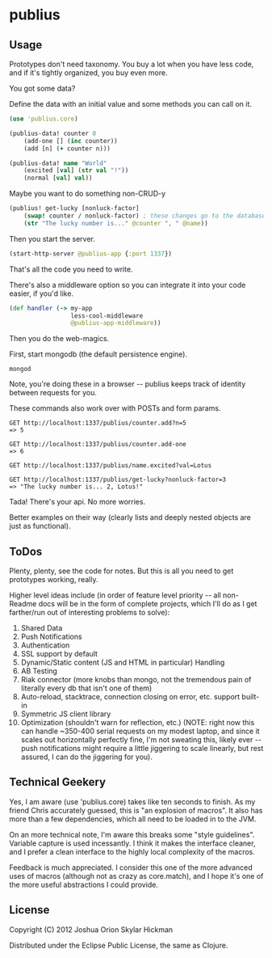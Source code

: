 # publius

## Usage

Prototypes don't need taxonomy. You buy a lot when you have less code, and if it's tightly organized, you buy even more.

You got some data?

Define the data with an initial value and some methods you can call on it.

```clojure
(use 'publius.core)

(publius-data! counter 0
    (add-one [] (inc counter))
    (add [n] (+ counter n)))

(publius-data! name "World"
    (excited [val] (str val "!"))
    (normal [val] val))
```

Maybe you want to do something non-CRUD-y

```clojure
(publius! get-lucky [nonluck-factor]
    (swap! counter / nonluck-factor) ; these changes go to the database
    (str "The lucky number is..." @counter ", " @name))
```

Then you start the server.

```clojure
(start-http-server @publius-app {:port 1337})
```

That's all the code you need to write. 

There's also a middleware option so you can integrate it into your code easier, if you'd like.

```clojure
(def handler (-> my-app
       	         less-cool-middleware
              	 @publius-app-middleware))
```

Then you do the web-magics. 

First, start mongodb (the default persistence engine).

	mongod

Note, you're doing these in a browser -- publius keeps track of identity between requests for you.

These commands also work over with POSTs and form params.

	GET http://localhost:1337/publius/counter.add?n=5
	=> 5

	GET http://localhost:1337/publius/counter.add-one
	=> 6

	GET http://localhost:1337/publius/name.excited?val=Lotus

	GET http://localhost:1337/publius/get-lucky?nonluck-factor=3
	=> "The lucky number is... 2, Lotus!"

Tada! There's your api. No more worries. 

Better examples on their way (clearly lists and deeply nested objects are just as functional). 

## ToDos

Plenty, plenty, see the code for notes. But this is all you need to get prototypes working, really.

Higher level ideas include (in order of feature level priority -- all non-Readme docs will be in the form of complete projects, which I'll do as I get farther/run out of interesting problems to solve):
1. Shared Data
2. Push Notifications
3. Authentication
4. SSL support by default
5. Dynamic/Static content (JS and HTML in particular) Handling
6. AB Testing
7. Riak connector (more knobs than mongo, not the tremendous pain of literally every db that isn't one of them)
8. Auto-reload, stacktrace, connection closing on error, etc. support built-in
9. Symmetric JS client library
10. Optimization (shouldn't warn for reflection, etc.) (NOTE: right now this can handle ~350-400 serial requests on my modest laptop, and since it scales out horizontally perfectly fine, I'm not sweating this, likely ever -- push notifications might require a little jiggering to scale linearly, but rest assured, I can do the jiggering for you). 

## Technical Geekery

Yes, I am aware (use 'publius.core) takes like ten seconds to finish. As my friend Chris accurately guessed, this is "an explosion of macros". It also has more than a few dependencies, which all need to be loaded in to the JVM. 

On an more technical note, I'm aware this breaks some "style guidelines". Variable capture is used incessantly. I think it makes the interface cleaner, and I prefer a clean interface to the highly local complexity of the macros. 

Feedback is much appreciated. I consider this one of the more advanced uses of macros (although not as crazy as core.match), and I hope it's one of the more useful abstractions I could provide.

## License

Copyright (C) 2012 Joshua Orion Skylar Hickman

Distributed under the Eclipse Public License, the same as Clojure.
